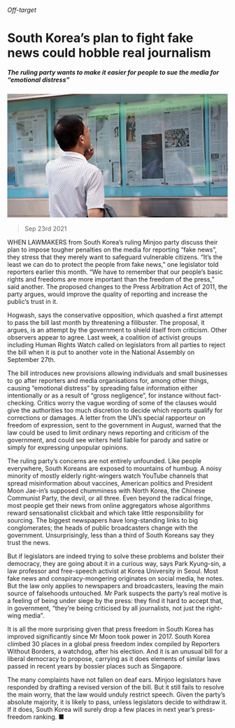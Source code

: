 ###### Off-target

# South Korea’s plan to fight fake news could hobble real journalism 

##### The ruling party wants to make it easier for people to sue the media for “emotional distress” 

![image](images/20210925_asp502.jpg) 

> Sep 23rd 2021 

WHEN LAWMAKERS from South Korea’s ruling Minjoo party discuss their plan to impose tougher penalties on the media for reporting “fake news”, they stress that they merely want to safeguard vulnerable citizens. “It’s the least we can do to protect the people from fake news,” one legislator told reporters earlier this month. “We have to remember that our people’s basic rights and freedoms are more important than the freedom of the press,” said another. The proposed changes to the Press Arbitration Act of 2011, the party argues, would improve the quality of reporting and increase the public’s trust in it.

Hogwash, says the conservative opposition, which quashed a first attempt to pass the bill last month by threatening a filibuster. The proposal, it argues, is an attempt by the government to shield itself from criticism. Other observers appear to agree. Last week, a coalition of activist groups including Human Rights Watch called on legislators from all parties to reject the bill when it is put to another vote in the National Assembly on September 27th.


The bill introduces new provisions allowing individuals and small businesses to go after reporters and media organisations for, among other things, causing “emotional distress” by spreading false information either intentionally or as a result of “gross negligence”, for instance without fact-checking. Critics worry the vague wording of some of the clauses would give the authorities too much discretion to decide which reports qualify for corrections or damages. A letter from the UN’s special rapporteur on freedom of expression, sent to the government in August, warned that the law could be used to limit ordinary news reporting and criticism of the government, and could see writers held liable for parody and satire or simply for expressing unpopular opinions.

The ruling party’s concerns are not entirely unfounded. Like people everywhere, South Koreans are exposed to mountains of humbug. A noisy minority of mostly elderly right-wingers watch YouTube channels that spread misinformation about vaccines, American politics and President Moon Jae-in’s supposed chumminess with North Korea, the Chinese Communist Party, the devil, or all three. Even beyond the radical fringe, most people get their news from online aggregators whose algorithms reward sensationalist clickbait and which take little responsibility for sourcing. The biggest newspapers have long-standing links to big conglomerates; the heads of public broadcasters change with the government. Unsurprisingly, less than a third of South Koreans say they trust the news.

But if legislators are indeed trying to solve these problems and bolster their democracy, they are going about it in a curious way, says Park Kyung-sin, a law professor and free-speech activist at Korea University in Seoul. Most fake news and conspiracy-mongering originates on social media, he notes. But the law only applies to newspapers and broadcasters, leaving the main source of falsehoods untouched. Mr Park suspects the party’s real motive is a feeling of being under siege by the press: they find it hard to accept that, in government, “they’re being criticised by all journalists, not just the right-wing media”.

It is all the more surprising given that press freedom in South Korea has improved significantly since Mr Moon took power in 2017. South Korea climbed 30 places in a global press freedom index compiled by Reporters Without Borders, a watchdog, after his election. And it is an unusual bill for a liberal democracy to propose, carrying as it does elements of similar laws passed in recent years by bossier places such as Singapore.

The many complaints have not fallen on deaf ears. Minjoo legislators have responded by drafting a revised version of the bill. But it still fails to resolve the main worry, that the law would unduly restrict speech. Given the party’s absolute majority, it is likely to pass, unless legislators decide to withdraw it. If it does, South Korea will surely drop a few places in next year’s press-freedom ranking. ■

